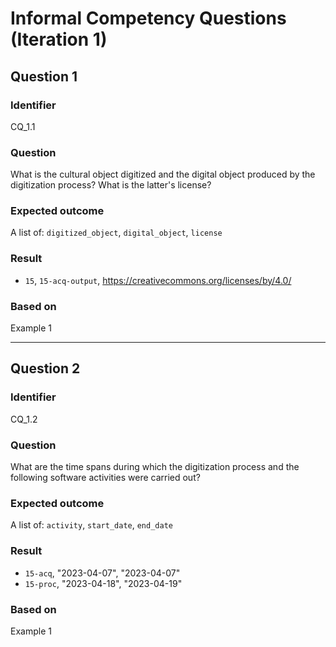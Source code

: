 # Informal Competency Questions (Iteration 1)

## Question 1

### Identifier
CQ_1.1

### Question
What is the cultural object digitized and the digital object produced by the digitization process? What is the latter's license?

### Expected outcome
A list of: `digitized_object`, `digital_object`, `license`

### Result
* `15`, `15-acq-output`, https://creativecommons.org/licenses/by/4.0/

### Based on 
Example 1

*** 

## Question 2

### Identifier 
CQ_1.2

### Question
What are the time spans during which the digitization process and the following software activities were carried out?

### Expected outcome
A list of: `activity`, `start_date`, `end_date`

### Result
* `15-acq`, "2023-04-07", "2023-04-07"
* `15-proc`, "2023-04-18", "2023-04-19"

### Based on
Example 1